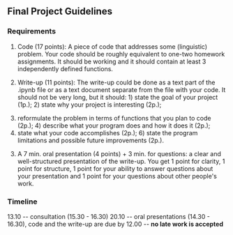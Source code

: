## Final Project Guidelines

### Requirements

1. Code (17 points):
A piece of code that addresses some (linguistic) problem. Your code should be roughly equivalent to one-two homework assignments.
It should be working and it should contain at least 3 independently defined functions.

2. Write-up (11 points):
The write-up could be done as a text part of the .ipynb file or as a text document separate from the file with your code.
It should not be very long, but it should: 1) state the goal of your project (1p.); 2) state why your project is interesting (2p.);
3) reformulate the problem in terms of functions that you plan to code (2p.); 4) describe what your program does and how it does it (2p.);
5) state what your code accomplishes (2p.); 6) state the program limitations and possible future improvements (2p.).

3. A 7 min. oral presentation (4 points) + 3 min. for questions: a clear and well-structured presentation of the write-up.
You get 1 point for clarity, 1 point for structure, 1 point for your ability to answer questions about your presentation
and 1 point for your questions about other people's work.


### Timeline

13.10 -- consultation (15.30 - 16.30)
20.10 -- oral presentations (14.30 - 16.30), code and the write-up are due by 12.00 -- **no late work is accepted**

